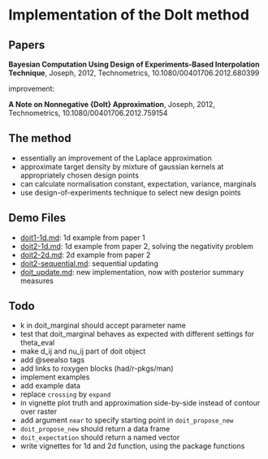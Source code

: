 # Implementation of the DoIt method 

## Papers

**Bayesian Computation Using Design of Experiments-Based Interpolation
Technique**, Joseph, 2012, Technometrics, 10.1080/00401706.2012.680399

improvement:

**A Note on Nonnegative {DoIt} Approximation**, Joseph, 2012, Technometrics,
10.1080/00401706.2012.759154

## The method

- essentially an improvement of the Laplace approximation 
- approximate target density by mixture of gaussian kernels at appropriately chosen design points
- can calculate normalisation constant, expectation, variance, marginals
- use design-of-experiments technique to select new design points



## Demo Files

- [doit1-1d.md](old_stuff/doit1-1d.md): 1d example from paper 1
- [doit2-1d.md](old_stuff/doit2-1d.md): 1d example from paper 2, solving the negativity problem
- [doit2-2d.md](old_stuff/doit2-2d.md): 2d example from paper 2
- [doit2-sequential.md](old_stuff/doit2-sequential.md): sequential updating
- [doit_update.md](old_stuff/doit_update.md): new implementation, now with posterior summary measures



## Todo

- k in doit_marginal should accept parameter name 
- test that doit_marginal behaves as expected with different settings for
  theta_eval
- make d_ij and nu_ij part of doit object
- add @seealso tags
- add links to roxygen blocks (had/r-pkgs/man)
- implement examples
- add example data
- replace `crossing` by `expand`
- in vignette plot truth and approximation side-by-side instead of contour over raster
- add argument `near` to specify starting point in `doit_propose_new`
- `doit_propose_new` should return a data frame 
- `doit_expectation` should return a named vector
- write vignettes for 1d and 2d function, using the package functions



